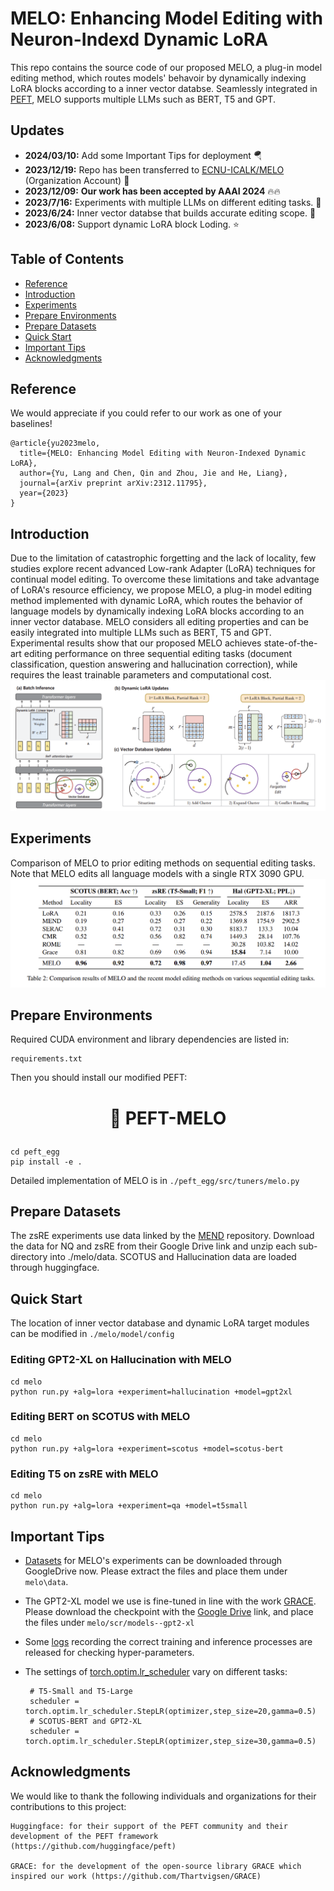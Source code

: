 <!-- omit in toc -->
# MELO: Enhancing Model Editing with Neuron-Indexd Dynamic LoRA
This repo contains the source code of our proposed MELO, a plug-in model editing method, which routes models' behavoir by dynamically indexing LoRA blocks according to a inner vector databse. Seamlessly integrated in [PEFT](https://github.com/huggingface/peft), MELO supports multiple LLMs such as BERT, T5 and GPT. 

<!-- omit in toc -->
## Updates
- **2024/03/10:** Add some Important Tips for deployment 🪂
- **2023/12/19:** Repo has been transferred to [ECNU-ICALK/MELO](https://github.com/ECNU-ICALK/MELO) (Organization Account) 🔔
- **2023/12/09:** <strong> Our work has been accepted by AAAI 2024</strong> :fire::fire: 
- **2023/7/16:** Experiments with multiple LLMs on different editing tasks. :art:
- **2023/6/24:** Inner vector databse that builds accurate editing scope. :confetti_ball:	
- **2023/6/08:** Support dynamic LoRA block Loding. :star:

<!-- omit in toc -->
## Table of Contents
- [Reference](#reference)
- [Introduction](#introduction)
- [Experiments](#experiments)
- [Prepare Environments](#prepare-environments)
- [Prepare Datasets](#prepare-datasets)
- [Quick Start](#quick-start)
- [Important Tips](#important-tips)
- [Acknowledgments](#acknowledgments)

## Reference
We would appreciate if you could refer to our work as one of your baselines!
```
@article{yu2023melo,
  title={MELO: Enhancing Model Editing with Neuron-Indexed Dynamic LoRA},
  author={Yu, Lang and Chen, Qin and Zhou, Jie and He, Liang},
  journal={arXiv preprint arXiv:2312.11795},
  year={2023}
}
```
## Introduction
Due to the limitation of catastrophic forgetting and the lack of locality, few studies explore recent advanced Low-rank Adapter (LoRA) techniques for continual model editing. To overcome these limitations and take advantage of LoRA's resource efficiency, we propose MELO, a plug-in model editing method implemented with dynamic LoRA, which routes the behavior of language models by dynamically indexing LoRA blocks according to an inner vector database. MELO considers all editing properties and can be easily integrated into multiple LLMs such as BERT, T5 and GPT. Experimental results show that our proposed MELO achieves state-of-the-art editing performance on three sequential editing tasks (document classification, question answering and hallucination correction), while requires the least trainable parameters and computational cost.
![main](./figures/main_00.png)

## Experiments
Comparison of MELO to prior editing methods on sequential editing tasks. Note that MELO edits all language models with a single RTX 3090 GPU.
![table](./figures/table.png)

## Prepare Environments
Required CUDA environment and library dependencies are listed in: 
```
requirements.txt
```
Then you should install our modified PEFT:
<h1 align="center"> <p>🤗 PEFT-MELO</p></h1>

```
cd peft_egg
pip install -e .
```
Detailed implementation of MELO is in `./peft_egg/src/tuners/melo.py`
## Prepare Datasets
The zsRE experiments use data linked by the [MEND](https://github.com/eric-mitchell/mend) repository. Download the data for NQ and zsRE from their Google Drive link and unzip each sub-directory into ./melo/data. SCOTUS and Hallucination data are loaded through huggingface.

## Quick Start
The location of inner vector database and dynamic LoRA target modules can be modified in `./melo/model/config`

### Editing GPT2-XL on Hallucination with MELO
```
cd melo
python run.py +alg=lora +experiment=hallucination +model=gpt2xl
```

### Editing BERT on SCOTUS with MELO
```
cd melo
python run.py +alg=lora +experiment=scotus +model=scotus-bert
```

### Editing T5 on zsRE with MELO
```
cd melo
python run.py +alg=lora +experiment=qa +model=t5small
```
## Important Tips
* [Datasets](https://drive.google.com/file/d/1HDqh4ofYF7B-YkcU3CNlZMYAOJO0XxwX/view?usp=drive_link) for MELO's experiments can be downloaded through GoogleDrive now. Please extract the files and place them under `melo\data`.

* The GPT2-XL model we use is fine-tuned in line with the work [GRACE](https://github.com/Thartvigsen/GRACE/blob/728a52ebcd328ddca0bb1ec975e79625eabfab2a/grace/main.py#L83). Please download the checkpoint with the [Google Drive](https://drive.google.com/drive/folders/1j_DvcUY8goksQVOBt4XqBe7z8fS-0zvI?usp=sharing) link, and place the files under `melo/scr/models--gpt2-xl`
    
    
* Some [logs](https://drive.google.com/drive/folders/1UhlY1W8MUmvsxqIXlRFBfxuTXEQG8FJP?usp=sharing) recording the correct training and inference processes are released for checking hyper-parameters.

* The settings of [torch.optim.lr_scheduler](https://github.com/BruthYU/MELO/blob/51c8322cc06faa2b7665c2d90236f1bd1b8d9575/melo/algs/lora.py#L135) vary on different tasks:
  ```
   # T5-Small and T5-Large
   scheduler = torch.optim.lr_scheduler.StepLR(optimizer,step_size=20,gamma=0.5)
   # SCOTUS-BERT and GPT2-XL
   scheduler = torch.optim.lr_scheduler.StepLR(optimizer,step_size=30,gamma=0.5)
  ```


## Acknowledgments
We would like to thank the following individuals and organizations for their contributions to this project:
```
Huggingface: for their support of the PEFT community and their development of the PEFT framework (https://github.com/huggingface/peft)

GRACE: for the development of the open-source library GRACE which inspired our work (https://github.com/Thartvigsen/GRACE)
```
